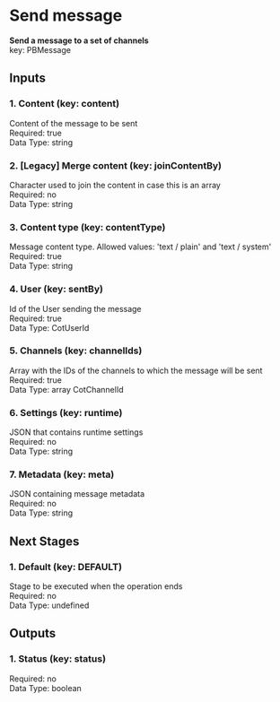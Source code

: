 # Send message  
**Send a message to a set of channels**  
key: PBMessage  
## Inputs  
### 1. Content (key: content)  
Content of the message to be sent  
Required: true  
Data Type: string   
### 2. [Legacy] Merge content (key: joinContentBy)  
Character used to join the content in case this is an array  
Required: no  
Data Type: string   
### 3. Content type (key: contentType)  
Message content type. Allowed values: 'text / plain' and 'text / system'  
Required: true  
Data Type: string   
### 4. User (key: sentBy)  
Id of the User sending the message  
Required: true  
Data Type: CotUserId   
### 5. Channels (key: channelIds)  
Array with the IDs of the channels to which the message will be sent  
Required: true  
Data Type: array CotChannelId  
### 6. Settings (key: runtime)  
JSON that contains runtime settings  
Required: no  
Data Type: string   
### 7. Metadata (key: meta)  
JSON containing message metadata  
Required: no  
Data Type: string   
## Next Stages  
### 1. Default (key: DEFAULT)  
Stage to be executed when the operation ends  
Required: no  
Data Type: undefined   
## Outputs  
### 1. Status (key: status)  
  
Required: no  
Data Type: boolean 